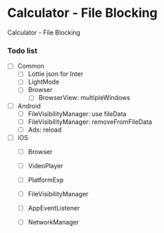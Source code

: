 # Calculator - File Blocking
Calculator - File Blocking

### Todo list

- [ ] Common
  - [ ] Lottie json for Inter
  - [ ] LightMode
  - [ ] Browser
    - [ ] BrowserView: multipleWindows
- [ ] Android
  - [ ] FileVisibilityManager: use fileData
  - [ ] FileVisibilityManager: removeFromFileData
  - [ ] Ads: reload
- [ ] iOS
  - [ ] Browser
  - [ ] VideoPlayer
  - [ ] PlatformExp
  - [ ] FileVisibilityManager
  - [ ] AppEventListener
  - [ ] NetworkManager

